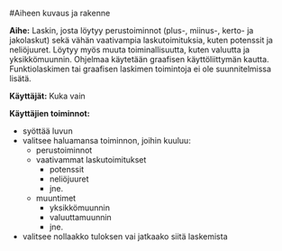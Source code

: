 #Aiheen kuvaus ja rakenne

**Aihe:** Laskin, josta löytyy perustoiminnot (plus-, miinus-, kerto- ja jakolaskut) sekä vähän vaativampia laskutoimituksia, kuten potenssit ja neliöjuuret. Löytyy myös muuta toiminallisuutta, kuten valuutta ja yksikkömuunnin. Ohjelmaa käytetään graafisen käyttöliittymän kautta. Funktiolaskimen tai graafisen laskimen toimintoja ei ole suunnitelmissa lisätä.

**Käyttäjät:** Kuka vain

**Käyttäjien toiminnot:** 
* syöttää luvun 
* valitsee haluamansa toiminnon, joihin kuuluu:  
  * perustoiminnot  
  * vaativammat laskutoimitukset    
    * potenssit    
    * neliöjuuret    
    * jne.  
  * muuntimet    
    * yksikkömuunnin    
    * valuuttamuunnin    
    * jne.
* valitsee nollaakko tuloksen vai jatkaako siitä laskemista
